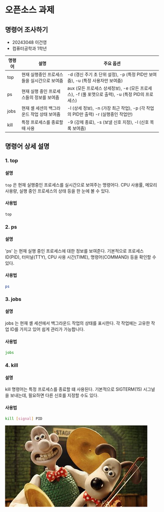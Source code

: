 # 오픈소스 과제
## 명령어 조사하기

+ 20243048 이건영
+ 컴퓨터공학과 1학년
  

  
| 명령어 | 설명                                          | 주요 옵션                              |
|--------|---------------------------------------------|---------------------------------------|
| top  | 현재 실행중인 프로세스들을 실시간으로 보여줌               | -d (갱신 주기 초 단위 설정), -p (특정 PID만 보여줌), -u (특정 사용자만 보여줌) |
| ps   | 현재 실행 중인 프로세스들의 정보를 보여줌               | aux (모든 프로세스 상세정보), -e (모든 프로세스), -f (풀 포맷으로 출력), -u (특정 PID의 프로세스) |
| jobs | 현재 셸 세션의 백그라운드 작업 상태 보여줌     | -l (상세 정보), -n (가장 최근 작업), -p (각 작업의 PID만 출력) -r (실행중인 작업만) |
| kill | 특정 프로세스를 종료할 때 사용                        | -9 (강제 종료), -s (보낼 신호 지정), -l (신호 목록 보여줌) |

## 명령어 상세 설명

### 1. top 

#### 설명
`top` 은 현재 실행중인 프로세스를 실시간으로 보여주는 명령어다. CPU 사용률, 메모리 사용량, 실행 중인 프로세스의 상태 등을 한 눈에 볼 수 있다.

#### 사용법
```bash
top
```

### 2. ps

#### 설명
'ps' 는 현재 실행 중인 프로세스에 대한 정보를 보여준다. 기본적으로 프로세스 ID(PID), 터미널(TTY), CPU 사용 시간(TIME), 명령어(COMMAND) 등을 확인할 수 있다.

#### 사용법
```bash
ps
```

### 3. jobs

#### 설명
jobs 는 현재 셸 세션에서 백그라운드 작업의 상태를 표시한다. 각 작업에는 고유한 작업 ID를 가지고 있어 쉽게 관리가 가능합니다.

#### 사용법
```bash
jobs
```

### 4. kill

#### 설명
kill 명령어는 특정 프로세스를 종료할 떄 사용된다. 기본적으로 SIGTERM(15) 시그널을 보내는데, 필요하면 다른 신호를 지정할 수도 있다.

#### 사용법
```bash
kill [signal] PID
```

![그로밋](https://github.com/geonyeong26/igeonyeong/blob/main/OIP.jpeg)
